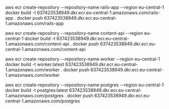 aws ecr create-repository --repository-name rails-app --region eu-central-1
docker build -t 637423538949.dkr.ecr.eu-central-1.amazonaws.com/rails-app .
docker push 637423538949.dkr.ecr.eu-central-1.amazonaws.com/rails-app

aws ecr create-repository --repository-name content-api --region eu-central-1
docker build -t 637423538949.dkr.ecr.eu-central-1.amazonaws.com/content-api .
docker push 637423538949.dkr.ecr.eu-central-1.amazonaws.com/content-api

aws ecr create-repository --repository-name worker --region eu-central-1
docker build -t worker:latest 637423538949.dkr.ecr.eu-central-1.amazonaws.com/worker .
docker push 637423538949.dkr.ecr.eu-central-1.amazonaws.com/worker

aws ecr create-repository --repository-name postgres --region eu-central-1
docker build -t postgres:latest 637423538949.dkr.ecr.eu-central-1.amazonaws.com/postgres .
docker push 637423538949.dkr.ecr.eu-central-1.amazonaws.com/postgres
